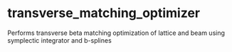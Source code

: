 # transverse_matching_optimizer
Performs transverse beta matching optimization of lattice and beam using symplectic integrator and b-splines
